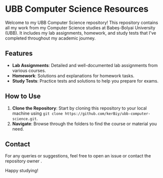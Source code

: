 # UBB Computer Science Resources

Welcome to my UBB Computer Science repository! This repository contains all my work from my Computer Science studies at Babeș-Bolyai University (UBB). It includes my lab assignments, homework, and study tests that I've completed throughout my academic journey.

## Features

- **Lab Assignments**: Detailed and well-documented lab assignments from various courses.
- **Homework**: Solutions and explanations for homework tasks.
- **Study Tests**: Practice tests and solutions to help you prepare for exams.

## How to Use

1. **Clone the Repository**: Start by cloning this repository to your local machine using `git clone https://github.com/kerBiy/ubb-computer-science.git`.
2. **Navigate**: Browse through the folders to find the course or material you need.

## Contact

For any queries or suggestions, feel free to open an issue or contact the repository owner .

Happy studying!
